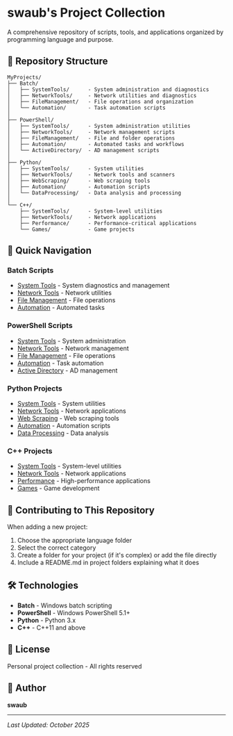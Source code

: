 # swaub's Project Collection

A comprehensive repository of scripts, tools, and applications organized by programming language and purpose.

## 📁 Repository Structure

```
MyProjects/
├── Batch/
│   ├── SystemTools/      - System administration and diagnostics
│   ├── NetworkTools/     - Network utilities and diagnostics
│   ├── FileManagement/   - File operations and organization
│   └── Automation/       - Task automation scripts
│
├── PowerShell/
│   ├── SystemTools/      - System administration utilities
│   ├── NetworkTools/     - Network management scripts
│   ├── FileManagement/   - File and folder operations
│   ├── Automation/       - Automated tasks and workflows
│   └── ActiveDirectory/  - AD management scripts
│
├── Python/
│   ├── SystemTools/      - System utilities
│   ├── NetworkTools/     - Network tools and scanners
│   ├── WebScraping/      - Web scraping tools
│   ├── Automation/       - Automation scripts
│   └── DataProcessing/   - Data analysis and processing
│
└── C++/
    ├── SystemTools/      - System-level utilities
    ├── NetworkTools/     - Network applications
    ├── Performance/      - Performance-critical applications
    └── Games/            - Game projects
```

## 🚀 Quick Navigation

### Batch Scripts
- [System Tools](Batch/SystemTools/) - System diagnostics and management
- [Network Tools](Batch/NetworkTools/) - Network utilities
- [File Management](Batch/FileManagement/) - File operations
- [Automation](Batch/Automation/) - Automated tasks

### PowerShell Scripts
- [System Tools](PowerShell/SystemTools/) - System administration
- [Network Tools](PowerShell/NetworkTools/) - Network management
- [File Management](PowerShell/FileManagement/) - File operations
- [Automation](PowerShell/Automation/) - Task automation
- [Active Directory](PowerShell/ActiveDirectory/) - AD management

### Python Projects
- [System Tools](Python/SystemTools/) - System utilities
- [Network Tools](Python/NetworkTools/) - Network applications
- [Web Scraping](Python/WebScraping/) - Web scraping tools
- [Automation](Python/Automation/) - Automation scripts
- [Data Processing](Python/DataProcessing/) - Data analysis

### C++ Projects
- [System Tools](C++/SystemTools/) - System-level utilities
- [Network Tools](C++/NetworkTools/) - Network applications
- [Performance](C++/Performance/) - High-performance applications
- [Games](C++/Games/) - Game development

## 📝 Contributing to This Repository

When adding a new project:
1. Choose the appropriate language folder
2. Select the correct category
3. Create a folder for your project (if it's complex) or add the file directly
4. Include a README.md in project folders explaining what it does

## 🛠️ Technologies

- **Batch** - Windows batch scripting
- **PowerShell** - Windows PowerShell 5.1+
- **Python** - Python 3.x
- **C++** - C++11 and above

## 📄 License

Personal project collection - All rights reserved

## 👤 Author

**swaub**

---
*Last Updated: October 2025*
